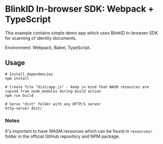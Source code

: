 # BlinkID In-browser SDK: Webpack + TypeScript

This example contains simple demo app which uses BlinkID In-browser SDK for scanning of identity documents.

Environment: Webpack, Babel, TypeScript.

## Usage

```
# Install dependencies
npm install

# Create file "dist/app.js" - keep in mind that WASM resources are copied from node_modules during build action
npm run build

# Serve "dist" folder with any HTTP/S server
http-server dist/
```

### Notes

It's important to have WASM resources which can be found in `resources/` folder in the official GitHub repository and NPM package.
